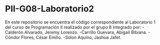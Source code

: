 # PII-G08-Laboratorio2
En este repositorio se encuentra el código correspondiente al Laboratorio 1 del curso de Programación II realizado por el grupo 8 integrado por: -Calderón Alvarado, Jeremy Lorenzo. -Carrillo Guevara, Abigail Bibiana. -Cóndor Flores, César Emilio. -Solon Aquino, Jashua Jafet.
